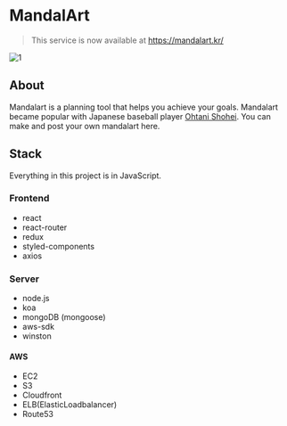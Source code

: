# MandalArt

> This service is now available at https://mandalart.kr/

![1](https://mandalart.kr/ogimage.png)

## About

Mandalart is a planning tool that helps you achieve your goals.
Mandalart became popular with Japanese baseball player [Ohtani Shohei](https://en.wikipedia.org/wiki/Shohei_Ohtani).
You can make and post your own mandalart here.

## Stack

Everything in this project is in JavaScript. 

### Frontend

- react
- react-router
- redux
- styled-components
- axios

### Server

- node.js
- koa
- mongoDB (mongoose)
- aws-sdk
- winston

#### AWS

- EC2
- S3
- Cloudfront
- ELB(ElasticLoadbalancer)
- Route53
